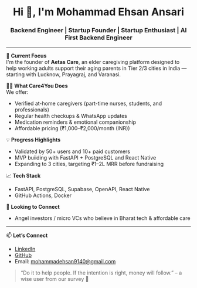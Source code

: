 <h1 align="center">Hi 👋, I'm Mohammad Ehsan Ansari</h1>
<h3 align="center">Backend Engineer | Startup Founder | Startup Enthusiast | AI First Backend Engineer </h3>

---

🚀 **Current Focus**  
I'm the founder of **Aetas Care**, an elder caregiving platform designed to help working adults support their aging parents in Tier 2/3 cities in India — starting with Lucknow, Prayagraj, and Varanasi.

👴🏽 **What Care4You Does**  
We offer:
- Verified at-home caregivers (part-time nurses, students, and professionals)
- Regular health checkups & WhatsApp updates
- Medication reminders & emotional companionship  
- Affordable pricing (₹1,000–₹2,000/month (INR))

💡 **Progress Highlights**
- Validated by 50+ users and 10+ paid customers
- MVP buiiding with FastAPI + PostgreSQL and React Native
- Expanding to 3 cities, targeting ₹1–2L MRR before fundraising

📈 **Tech Stack**
- FastAPI, PostgreSQL, Supabase, OpenAPI, React Native
- GitHub Actions, Docker

📣 **Looking to Connect**
- Angel investors / micro VCs who believe in Bharat tech & affordable care

---

📫 **Let’s Connect**
- [LinkedIn](https://www.linkedin.com/in/ehsanansari9140)
- [GitHub](https://github.com/mdehsan873)
- Email: mohammadehsan9140@gmail.com

> “Do it to help people. If the intention is right, money will follow.” – a wise user from our survey 🙏
